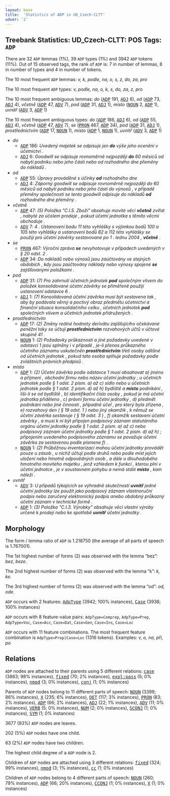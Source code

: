 ```yaml
---
layout: base
title:  'Statistics of ADP in UD_Czech-CLTT'
udver: '2'
---
```


## Treebank Statistics: UD_Czech-CLTT: POS Tags: `ADP`

There are 32 `ADP` lemmas (1%), 39 `ADP` types (1%) and 3942 `ADP` tokens (11%).
Out of 15 observed tags, the rank of `ADP` is: 7 in number of lemmas, 8 in number of types and 4 in number of tokens.

The 10 most frequent `ADP` lemmas: <em>v, k, podle, na, o, s, z, do, za, pro</em>

The 10 most frequent `ADP` types:  <em>v, podle, na, o, k, s, do, za, z, pro</em>

The 10 most frequent ambiguous lemmas: <em>do</em> (<tt><a href="cs_cltt-pos-ADP.html">ADP</a></tt> 191, <tt><a href="cs_cltt-pos-ADJ.html">ADJ</a></tt> 6), <em>od</em> (<tt><a href="cs_cltt-pos-ADP.html">ADP</a></tt> 73, <tt><a href="cs_cltt-pos-ADJ.html">ADJ</a></tt> 4), <em>včetně</em> (<tt><a href="cs_cltt-pos-ADP.html">ADP</a></tt> 47, <tt><a href="cs_cltt-pos-ADV.html">ADV</a></tt> 7), <em>pod</em> (<tt><a href="cs_cltt-pos-ADP.html">ADP</a></tt> 31, <tt><a href="cs_cltt-pos-ADJ.html">ADJ</a></tt> 1), <em>místo</em> (<tt><a href="cs_cltt-pos-NOUN.html">NOUN</a></tt> 2, <tt><a href="cs_cltt-pos-ADP.html">ADP</a></tt> 1), <em>uvnitř</em> (<tt><a href="cs_cltt-pos-ADV.html">ADV</a></tt> 3, <tt><a href="cs_cltt-pos-ADP.html">ADP</a></tt> 1)

The 10 most frequent ambiguous types:  <em>do</em> (<tt><a href="cs_cltt-pos-ADP.html">ADP</a></tt> 186, <tt><a href="cs_cltt-pos-ADJ.html">ADJ</a></tt> 6), <em>od</em> (<tt><a href="cs_cltt-pos-ADP.html">ADP</a></tt> 55, <tt><a href="cs_cltt-pos-ADJ.html">ADJ</a></tt> 4), <em>včetně</em> (<tt><a href="cs_cltt-pos-ADP.html">ADP</a></tt> 47, <tt><a href="cs_cltt-pos-ADV.html">ADV</a></tt> 7), <em>se</em> (<tt><a href="cs_cltt-pos-PRON.html">PRON</a></tt> 467, <tt><a href="cs_cltt-pos-ADP.html">ADP</a></tt> 34), <em>pod</em> (<tt><a href="cs_cltt-pos-ADP.html">ADP</a></tt> 31, <tt><a href="cs_cltt-pos-ADJ.html">ADJ</a></tt> 1), <em>prostřednictvím</em> (<tt><a href="cs_cltt-pos-ADP.html">ADP</a></tt> 17, <tt><a href="cs_cltt-pos-NOUN.html">NOUN</a></tt> 1), <em>místo</em> (<tt><a href="cs_cltt-pos-ADP.html">ADP</a></tt> 1, <tt><a href="cs_cltt-pos-NOUN.html">NOUN</a></tt> 1), <em>uvnitř</em> (<tt><a href="cs_cltt-pos-ADV.html">ADV</a></tt> 3, <tt><a href="cs_cltt-pos-ADP.html">ADP</a></tt> 1)


* <em>do</em>
  * <tt><a href="cs_cltt-pos-ADP.html">ADP</a></tt> 186: <em>Uvedený majetek se odpisuje jen <b>do</b> výše jeho ocenění v účetnictví .</em>
  * <tt><a href="cs_cltt-pos-ADJ.html">ADJ</a></tt> 6: <em>Goodwill se odpisuje rovnoměrně nejpozději <b>do</b> 60 měsíců od nabytí podniku nebo jeho části nebo od rozhodného dne přeměny do nákladů .</em>
* <em>od</em>
  * <tt><a href="cs_cltt-pos-ADP.html">ADP</a></tt> 55: <em>Úpravy prováděné s účinky <b>od</b> rozhodného dne</em>
  * <tt><a href="cs_cltt-pos-ADJ.html">ADJ</a></tt> 4: <em>Záporný goodwill se odpisuje rovnoměrně nejpozději do 60 měsíců od nabytí podniku nebo jeho části do výnosů , v případě přeměny společnosti se tento goodwill odpisuje do nákladů <b>od</b> rozhodného dne přeměny .</em>
* <em>včetně</em>
  * <tt><a href="cs_cltt-pos-ADP.html">ADP</a></tt> 47: <em>(5) Položka "C.I.5. Zboží" obsahuje movité věci <b>včetně</b> zvířat , nabyté za účelem prodeje , pokud účetní jednotka s těmito věcmi obchoduje .</em>
  * <tt><a href="cs_cltt-pos-ADV.html">ADV</a></tt> 7: <em>4 . Ustanovení bodu 11 této vyhlášky s výjimkou bodů 100 a 105 této vyhlášky a ustanovení bodů 82 a 112 této vyhlášky se použijí pro účetní závěrky sestavované po 1 . lednu 2004 , <b>včetně</b> .</em>
* <em>se</em>
  * <tt><a href="cs_cltt-pos-PRON.html">PRON</a></tt> 467: <em>Výroční zpráva <b>se</b> nevyhotovuje v případech uvedených v § 20 odst. 2 .</em>
  * <tt><a href="cs_cltt-pos-ADP.html">ADP</a></tt> 34: <em>Do nákladů nebo výnosů jsou zaúčtovány ve stejných obdobích , kdy jsou zaúčtovány náklady nebo výnosy spojené <b>se</b> zajišťovanými položkami .</em>
* <em>pod</em>
  * <tt><a href="cs_cltt-pos-ADP.html">ADP</a></tt> 31: <em>(7) Pro zahrnutí účetních jednotek <b>pod</b> společným vlivem do položek konsolidované účetní závěrky se přiměřeně použijí ustanovení odstavce 6 .</em>
  * <tt><a href="cs_cltt-pos-ADJ.html">ADJ</a></tt> 1: <em>(7) Konsolidovaná účetní závěrka musí být sestavena tak , aby by podávala věrný a poctivý obraz předmětu účetnictví a finanční situace konsolidačního celku , účetních jednotek <b>pod</b> společných vlivem a účetních jednotek přidružených .</em>
* <em>prostřednictvím</em>
  * <tt><a href="cs_cltt-pos-ADP.html">ADP</a></tt> 17: <em>(2) Změny reálné hodnoty derivátu zajišťujícího očekávané peněžní toky se účtují <b>prostřednictvím</b> rozvahových účtů v účtové skupině 41 .</em>
  * <tt><a href="cs_cltt-pos-NOUN.html">NOUN</a></tt> 1: <em>(2) Požadavky průkaznosti a jiné požadavky uvedené v odstavci 1 jsou splněny i v případě , je-li přenos průkazného účetního záznamu uskutečněn <b>prostřednictvím</b> třetí osoby odlišné od účetních jednotek , pokud tato osoba splňuje požadavky podle zvláštních právních předpisů .</em>
* <em>místo</em>
  * <tt><a href="cs_cltt-pos-ADP.html">ADP</a></tt> 1: <em>(2) Účetní závěrka podle odstavce 1 musí obsahovat a) jméno a příjmení , obchodní firmu nebo název účetní jednotky ; u účetních jednotek podle § 1 odst. 2 písm. a) až c) sídlo nebo u účetních jednotek podle § 1 odst. 2 písm. d) až h) bydliště a <b>místo</b> podnikání , liší-li se od bydliště , b) identifikační číslo osoby , pokud je má účetní jednotka přiděleno , c) právní formu účetní jednotky , d) předmět podnikání nebo jiné činnosti , případně účel , pro který byla zřízena , e) rozvahový den ( § 19 odst. 1 ) nebo jiný okamžik , k němuž se účetní závěrka sestavuje ( § 19 odst. 3 ) , f) okamžik sestavení účetní závěrky , a musí k ní být připojen podpisový záznam statutárního orgánu účetní jednotky podle § 1 odst. 2 písm. a) až c) nebo podpisový záznam účetní jednotky podle § 1 odst. 2 písm. d) až h) ; připojením uvedeného podpisového záznamu se považuje účetní závěrka za sestavenou podle písmene f) .</em>
  * <tt><a href="cs_cltt-pos-NOUN.html">NOUN</a></tt> 1: <em>(2) Průběžnou inventarizaci mohou účetní jednotky provádět pouze u zásob , u nichž účtují podle druhů nebo podle míst jejich uložení nebo hmotně odpovědných osob , a dále u dlouhodobého hmotného movitého majetku , jenž vzhledem k funkci , kterou plní v účetní jednotce , je v soustavném pohybu a nemá stálé <b>místo</b> , kam náleží .</em>
* <em>uvnitř</em>
  * <tt><a href="cs_cltt-pos-ADV.html">ADV</a></tt> 3: <em>U případů týkajících se výhradně skutečností <b>uvnitř</b> jedné účetní jednotky lze použít jako podpisový záznam vlastnoruční podpis nebo zaručený elektronický podpis anebo obdobný průkazný účetní záznam v technické formě .</em>
  * <tt><a href="cs_cltt-pos-ADP.html">ADP</a></tt> 1: <em>(3) Položka "C.I.3. Výrobky" obsahuje věci vlastní výroby určené k prodeji nebo ke spotřebě <b>uvnitř</b> účetní jednotky .</em>

## Morphology

The form / lemma ratio of `ADP` is 1.218750 (the average of all parts of speech is 1.767001).

The 1st highest number of forms (2) was observed with the lemma “bez”: <em>bez, beze</em>.

The 2nd highest number of forms (2) was observed with the lemma “k”: <em>k, ke</em>.

The 3rd highest number of forms (2) was observed with the lemma “od”: <em>od, ode</em>.

`ADP` occurs with 2 features: <tt><a href="cs_cltt-feat-AdpType.html">AdpType</a></tt> (3942; 100% instances), <tt><a href="cs_cltt-feat-Case.html">Case</a></tt> (3938; 100% instances)

`ADP` occurs with 8 feature-value pairs: `AdpType=Comprep`, `AdpType=Prep`, `AdpType=Voc`, `Case=Acc`, `Case=Dat`, `Case=Gen`, `Case=Ins`, `Case=Loc`

`ADP` occurs with 11 feature combinations.
The most frequent feature combination is `AdpType=Prep|Case=Loc` (1316 tokens).
Examples: <em>v, o, na, při, po</em>


## Relations

`ADP` nodes are attached to their parents using 5 different relations: <tt><a href="cs_cltt-dep-case.html">case</a></tt> (3863; 98% instances), <tt><a href="cs_cltt-dep-fixed.html">fixed</a></tt> (70; 2% instances), <tt><a href="cs_cltt-dep-expl-pass.html">expl:pass</a></tt> (5; 0% instances), <tt><a href="cs_cltt-dep-nmod.html">nmod</a></tt> (3; 0% instances), <tt><a href="cs_cltt-dep-conj.html">conj</a></tt> (1; 0% instances)

Parents of `ADP` nodes belong to 11 different parts of speech: <tt><a href="cs_cltt-pos-NOUN.html">NOUN</a></tt> (3399; 86% instances), <tt><a href="cs_cltt-pos-X.html">X</a></tt> (235; 6% instances), <tt><a href="cs_cltt-pos-DET.html">DET</a></tt> (117; 3% instances), <tt><a href="cs_cltt-pos-PRON.html">PRON</a></tt> (83; 2% instances), <tt><a href="cs_cltt-pos-ADP.html">ADP</a></tt> (66; 2% instances), <tt><a href="cs_cltt-pos-ADJ.html">ADJ</a></tt> (22; 1% instances), <tt><a href="cs_cltt-pos-ADV.html">ADV</a></tt> (11; 0% instances), <tt><a href="cs_cltt-pos-VERB.html">VERB</a></tt> (5; 0% instances), <tt><a href="cs_cltt-pos-NUM.html">NUM</a></tt> (2; 0% instances), <tt><a href="cs_cltt-pos-SCONJ.html">SCONJ</a></tt> (1; 0% instances), <tt><a href="cs_cltt-pos-SYM.html">SYM</a></tt> (1; 0% instances)

3677 (93%) `ADP` nodes are leaves.

202 (5%) `ADP` nodes have one child.

63 (2%) `ADP` nodes have two children.

The highest child degree of a `ADP` node is 2.

Children of `ADP` nodes are attached using 3 different relations: <tt><a href="cs_cltt-dep-fixed.html">fixed</a></tt> (324; 99% instances), <tt><a href="cs_cltt-dep-nmod.html">nmod</a></tt> (3; 1% instances), <tt><a href="cs_cltt-dep-cc.html">cc</a></tt> (1; 0% instances)

Children of `ADP` nodes belong to 4 different parts of speech: <tt><a href="cs_cltt-pos-NOUN.html">NOUN</a></tt> (260; 79% instances), <tt><a href="cs_cltt-pos-ADP.html">ADP</a></tt> (66; 20% instances), <tt><a href="cs_cltt-pos-CCONJ.html">CCONJ</a></tt> (1; 0% instances), <tt><a href="cs_cltt-pos-X.html">X</a></tt> (1; 0% instances)

